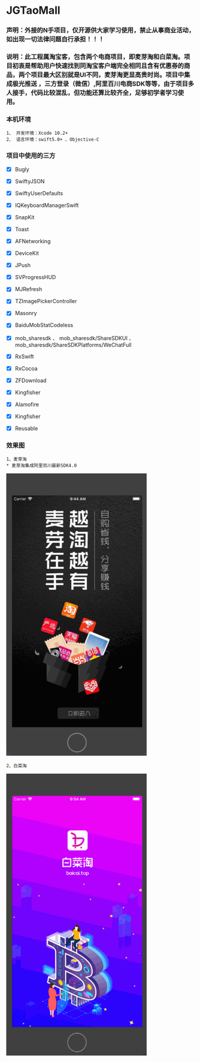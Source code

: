 # JGTaoMall
### 声明：外接的N手项目，仅开源供大家学习使用，禁止从事商业活动，如出现一切法律问题自行承担！！！


### 说明：此工程属淘宝客，包含两个电商项目，即麦芽淘和白菜淘。项目初衷是帮助用户快速找到同淘宝客户端完全相同且含有优惠券的商品，两个项目最大区别就是UI不同，麦芽淘更显高贵时尚。项目中集成极光推送 ，三方登录（微信）,阿里百川电商SDK等等，由于项目多人接手，代码比较混乱，但功能还算比较齐全，足够初学者学习使用。


### 本机环境
    1、 开发环境：Xcode 10.2+  
    2、 语言环境：swift5.0+ 、Objective-C 


### 项目中使用的三方
- [x]  Bugly
- [x]  SwiftyJSON
- [x]  SwiftyUserDefaults
- [x]  IQKeyboardManagerSwift
- [x]  SnapKit
- [x]  Toast
- [x]  AFNetworking
- [x]  DeviceKit
- [x]  JPush
- [x]  SVProgressHUD
- [x]  MJRefresh
- [x]  TZImagePickerController
- [x]  Masonry
- [x]  BaiduMobStatCodeless
- [x]  mob_sharesdk 、 mob_sharesdk/ShareSDKUI 、 mob_sharesdk/ShareSDKPlatforms/WeChatFull
- [x]  RxSwift
- [x]  RxCocoa
- [x]  ZFDownload
- [x]  Kingfisher
- [x]  Alamofire
- [x]  Kingfisher
- [x]  Reusable


### 效果图

    1、麦芽淘  
    * 麦芽淘集成阿里百川最新SDK4.0
<img src="./MaltMall/malt_mall.gif" width="375">


    2、白菜淘
<img src="./CabageShop/cabage_mall.gif" width="375">

